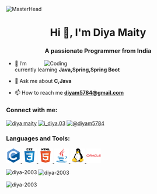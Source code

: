 ![MasterHead](https://www.wingstechsolutions.com/wp-content/uploads/2022/03/full-stack-development.gif)

<h1 align="center">Hi 👋, I'm Diya Maity</h1>
<h3 align="center">A passionate Programmer from India</h3>
<img align="right" alt="Coding" width="400"  src="https://i.pinimg.com/originals/06/ef/d9/06efd9fc18aade1ce5a7f80374b5ce61.gif"/>

- 🌱 I’m currently learning **Java,Spring,Spring Boot**

- 💬 Ask me about **C,Java**

- 📫 How to reach me **diyam5784@gmail.com**

<h3 align="left">Connect with me:</h3>
<p align="left">
<a href="https://www.linkedin.com/in/diya-maity-17a398243/" target="blank"><img align="center" src="https://raw.githubusercontent.com/rahuldkjain/github-profile-readme-generator/master/src/images/icons/Social/linked-in-alt.svg" alt="diya maity" height="30" width="40"/></a>
<a href="https://www.instagram.com/i_diya.03/" target="blank"><img align="center" src="https://raw.githubusercontent.com/rahuldkjain/github-profile-readme-generator/master/src/images/icons/Social/instagram.svg" alt="i_diya.03" height="30" width="40"/></a>
<a href="https://www.hackerrank.com/diyam5784" target="blank"><img align="center" src="https://raw.githubusercontent.com/rahuldkjain/github-profile-readme-generator/master/src/images/icons/Social/hackerrank.svg" alt="@diyam5784" height="30" width="40"/></a>
</p>

<h3 align="left">Languages and Tools:</h3>
<p align="left"> <a href="https://www.cprogramming.com/" target="_blank" rel="noreferrer"> <img src="https://raw.githubusercontent.com/devicons/devicon/master/icons/c/c-original.svg" alt="c" width="40" height="40"/> </a> <a href="https://www.w3schools.com/css/" target="_blank" rel="noreferrer"> <img src="https://raw.githubusercontent.com/devicons/devicon/master/icons/css3/css3-original-wordmark.svg" alt="css3" width="40" height="40"/> </a> <a href="https://www.w3.org/html/" target="_blank" rel="noreferrer"> <img src="https://raw.githubusercontent.com/devicons/devicon/master/icons/html5/html5-original-wordmark.svg" alt="html5" width="40" height="40"/> </a> <a href="https://www.java.com" target="_blank" rel="noreferrer"> <img src="https://raw.githubusercontent.com/devicons/devicon/master/icons/java/java-original.svg" alt="java" width="40" height="40"/> </a> <a href="https://www.linux.org/" target="_blank" rel="noreferrer"> <img src="https://raw.githubusercontent.com/devicons/devicon/master/icons/linux/linux-original.svg" alt="linux" width="40" height="40"/> </a> <a href="https://www.oracle.com/" target="_blank" rel="noreferrer"> <img src="https://raw.githubusercontent.com/devicons/devicon/master/icons/oracle/oracle-original.svg" alt="oracle" width="40" height="40"/> </a> </p>

<p><img align="left" src="https://github-readme-stats.vercel.app/api/top-langs?username=diya-2003&show_icons=true&locale=en&layout=compact" alt="diya-2003" /></p>

<p>&nbsp;<img align="center" src="https://github-readme-stats.vercel.app/api?username=diya-2003&show_icons=true&locale=en" alt="diya-2003" /></p>

<p><img align="center" src="https://github-readme-streak-stats.herokuapp.com/?user=diya-2003&" alt="diya-2003" /></p>
